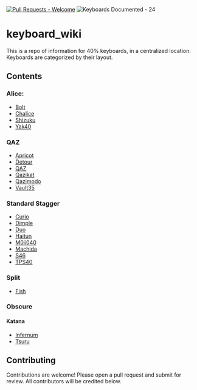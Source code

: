 
[![Pull Requests - Welcome](https://img.shields.io/badge/Pull_Requests-Welcome-yellowgreen)](https://)
![Keyboards Documented - 24](https://img.shields.io/badge/Keyboards_Documented-16-2ea44f)

# keyboard_wiki

This is a repo of information for 40% keyboards, in a centralized location. Keyboards are categorized by their layout.


## Contents

### Alice:
- [Bolt](./Keyboards/Alice/Bolt.md)
- [Chalice](./Keyboards/Alice/Chalice.md)
- [Shizuku](./Keyboards/Alice/Shizuku.md)
- [Yak40](./Keyboards/Alice/Yak40.md)

### QAZ
- [Apricot](./Keyboards/QAZ/Apricot.md)
- [Detour](./Keyboards/QAZ/Detour.md)
- [QAZ](./Keyboards/QAZ/QAZ.md)
- [Qazikat](./Keyboards/QAZ/Qazikat.md)
- [Qazimodo](./Keyboards/QAZ/Qazimodo.md)
- [Vault35](./Keyboards/QAZ/Vault35.md)

### Standard Stagger
- [Curio](./Keyboards/Standard/Curio.md)
- [Dimple](./Keyboards/Standard/Dimple.md)
- [Duo](./Keyboards/Standard/Duo.md)
- [Haitun](./Keyboards/Standard/Haitun.md)
- [M0ii040](./Keyboards/Standard/M0ii040.md)
- [Machida](./Keyboards/Standard/Machida.md)
- [S46](./Keyboards/Standard/S46.md)
- [TPS40](./Keyboards/Standard/TPS40.md)

### Split
- [Fish](./Keyboards/Split/Fish.md)

### Obscure
#### Katana
- [Infernum](./Keyboards/Obscure/Infernum.md)
- [Tsuru](./Keyboards/Obscure/Tsuru.md)

## Contributing

Contributions are welcome! Please open a pull request and submit for review. All contributors will be credited below.
